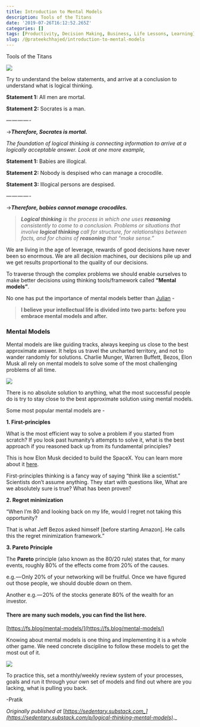 ```yaml
---
title: Introduction to Mental Models
description: Tools of the Titans
date: '2019-07-26T16:12:52.265Z'
categories: []
tags: [Productivity, Decision Making, Business, Life Lessons, Learning]
slug: /@prateekchhajed/introduction-to-mental-models
---
```


Tools of the Titans

![](https://cdn-images-1.medium.com/max/800/0*mPkLlduh9TvSaW79.jpeg)

Try to understand the below statements, and arrive at a conclusion to understand what is logical thinking.

**Statement 1:** All men are mortal.

**Statement 2:** Socrates is a man.

— — — — -

→**_Therefore, Socrates is mortal._**

_The foundation of logical thinking is connecting information to arrive at a logically acceptable answer. Look at one more example,_

**Statement 1:** Babies are illogical.

**Statement 2:** Nobody is despised who can manage a crocodile.

**Statement 3:** Illogical persons are despised.

— — — — -

→**_Therefore, babies cannot manage crocodiles._**

> **_Logical thinking_** _is the process in which one uses_ **_reasoning_** _consistently to come to a conclusion. Problems or situations that involve_ **_logical thinking_** _call for structure, for relationships between facts, and for chains of_ **_reasoning_** _that “make sense.”_

We are living in the age of leverage, rewards of good decisions have never been so enormous. We are all decision machines, our decisions pile up and we get results proportional to the quality of our decisions.

To traverse through the complex problems we should enable ourselves to make better decisions using thinking tools/framework called **“Mental models”**.

No one has put the importance of mental models better than [Julian](https://www.julian.com/) -

> **I believe your intellectual life is divided into two parts: before you embrace mental models and after.**

### Mental Models

Mental models are like guiding tracks, always keeping us close to the best approximate answer. It helps us travel the uncharted territory, and not to wander randomly for solutions. Charlie Munger, Warren Buffett, Bezos, Elon Musk all rely on mental models to solve some of the most challenging problems of all time.

![](https://cdn-images-1.medium.com/max/800/0*UTX-1OGZjZtP-Kge.jpeg)

There is no absolute solution to anything, what the most successful people do is try to stay close to the best approximate solution using mental models.

Some most popular mental models are -

**1\. First-principles**

What is the most efficient way to solve a problem if you started from scratch? If you look past humanity’s attempts to solve it, what is the best approach if you reasoned back up from its fundamental principles?

This is how Elon Musk decided to build the SpaceX. You can learn more about it [here](https://jamesclear.com/first-principles).

First-principles thinking is a fancy way of saying “think like a scientist.” Scientists don’t assume anything. They start with questions like, What are we absolutely sure is true? What has been proven?

**2\. Regret minimization**

“When I’m 80 and looking back on my life, would I regret not taking this opportunity?

That is what Jeff Bezos asked himself \[before starting Amazon\]. He calls this the regret minimization framework.”

**3\. Pareto Principle**

The **Pareto** principle (also known as the 80/20 rule) states that, for many events, roughly 80% of the effects come from 20% of the causes.

e.g. — Only 20% of your networking will be fruitful. Once we have figured out those people, we should double down on them.

Another e.g. — 20% of the stocks generate 80% of the wealth for an investor.

#### There are many such models, you can find the list here.

[https://fs.blog/mental-models/](https://fs.blog/mental-models/)

Knowing about mental models is one thing and implementing it is a whole other game. We need concrete discipline to follow these models to get the most out of it.

![](https://cdn-images-1.medium.com/max/800/0*cAv2nsEQoMc1DfRQ.jpeg)

To practice this, set a monthly/weekly review system of your processes, goals and run it through your own set of models and find out where are you lacking, what is pulling you back.

\-Pratik

_Originally published at_ [_https://sedentary.substack.com_](https://sedentary.substack.com/p/logical-thinking-mental-models)_._

